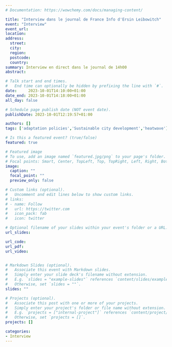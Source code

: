 ```yaml
---
# Documentation: https://wowchemy.com/docs/managing-content/

title: "Interview dans le journal de France Info d'Ersin Leibowitch"
event: "Interview"
event_url: 
location:
address:
  street:
  city:
  region:
  postcode:
  country:
summary: Interview en direct dans le journal de 14h00
abstract:

# Talk start and end times.
#   End time can optionally be hidden by prefixing the line with `#`.
date:     2023-10-01T14:10:00+01:00
date_end: 2023-10-01T14:18:00+01:00
all_day: false

# Schedule page publish date (NOT event date).
publishDate: 2023-10-01T12:19:57+01:00

authors: []
tags: ['adaptation policies','Sustainable city development','heatwave']

# Is this a featured event? (true/false)
featured: true

# Featured image
# To use, add an image named `featured.jpg/png` to your page's folder. 
# Focal points: Smart, Center, TopLeft, Top, TopRight, Left, Right, BottomLeft, Bottom, BottomRight.
image:
  caption: ""
  focal_point: ""
  preview_only: false

# Custom links (optional).
#   Uncomment and edit lines below to show custom links.
# links:
# - name: Follow
#   url: https://twitter.com
#   icon_pack: fab
#   icon: twitter

# Optional filename of your slides within your event's folder or a URL.
url_slides:

url_code:
url_pdf: 
url_video:


# Markdown Slides (optional).
#   Associate this event with Markdown slides.
#   Simply enter your slide deck's filename without extension.
#   E.g. `slides = "example-slides"` references `content/slides/example-slides.md`.
#   Otherwise, set `slides = ""`.
slides: ""

# Projects (optional).
#   Associate this post with one or more of your projects.
#   Simply enter your project's folder or file name without extension.
#   E.g. `projects = ["internal-project"]` references `content/project/deep-learning/index.md`.
#   Otherwise, set `projects = []`.
projects: []

categories:
- Interview
---
```

